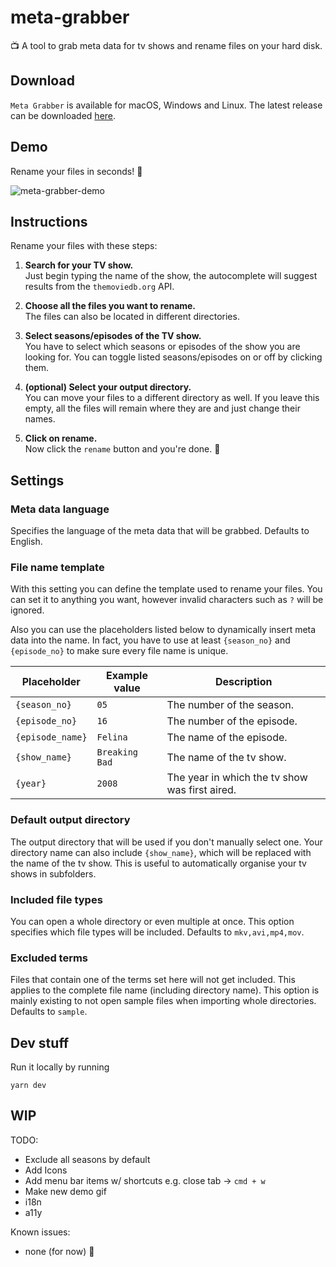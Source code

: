# meta-grabber

📺 A tool to grab meta data for tv shows and rename files on your hard disk.

## Download

`Meta Grabber` is available for macOS, Windows and Linux.
The latest release can be downloaded [here](https://github.com/andreaswilli/meta-grabber/releases/latest).

## Demo
Rename your files in seconds! 🚀

![meta-grabber-demo](https://user-images.githubusercontent.com/17298270/45350375-ed4fbf00-b5b3-11e8-8cc2-a59e157a7205.gif)

## Instructions
Rename your files with these steps:

1. **Search for your TV show.**  
   Just begin typing the name of the show, the autocomplete will suggest results from the `themoviedb.org` API.

1. **Choose all the files you want to rename.**  
   The files can also be located in different directories.

1. **Select seasons/episodes of the TV show.**  
   You have to select which seasons or episodes of the show you are looking for. You can toggle listed seasons/episodes on or off by clicking them.

1. **(optional) Select your output directory.**  
   You can move your files to a different directory as well. If you leave this empty, all the files will remain where they are and just change their names.

1. **Click on rename.**  
   Now click the `rename` button and you're done. 🎉

## Settings

### Meta data language
Specifies the language of the meta data that will be grabbed. Defaults to English.

### File name template
With this setting you can define the template used to rename your files. You can set it to anything you want, however invalid characters such as `?` will be ignored.

Also you can use the placeholders listed below to dynamically insert meta data into the name. In fact, you have to use at least `{season_no}` and `{episode_no}` to make sure every file name is unique.

Placeholder | Example value | Description
--- | --- | ---
`{season_no}` | `05` | The number of the season.
`{episode_no}` | `16` | The number of the episode.
`{episode_name}` | `Felina` | The name of the episode.
`{show_name}` | `Breaking Bad` | The name of the tv show.
`{year}` | `2008` | The year in which the tv show was first aired.

### Default output directory
The output directory that will be used if you don't manually select one. Your directory name can also include `{show_name}`, which will be replaced with the name of the tv show. This is useful to automatically organise your tv shows in subfolders.

### Included file types
You can open a whole directory or even multiple at once. This option specifies which file types will be included. Defaults to `mkv,avi,mp4,mov`.

### Excluded terms
Files that contain one of the terms set here will not get included. This applies to the complete file name (including directory name). This option is mainly existing to not open sample files when importing whole directories. Defaults to `sample`.

## Dev stuff
Run it locally by running
```
yarn dev
```

## WIP
TODO:
* Exclude all seasons by default
* Add Icons
* Add menu bar items w/ shortcuts e.g. close tab -> `cmd + w`
* Make new demo gif
* i18n
* a11y

Known issues:
* none (for now) 🎉
